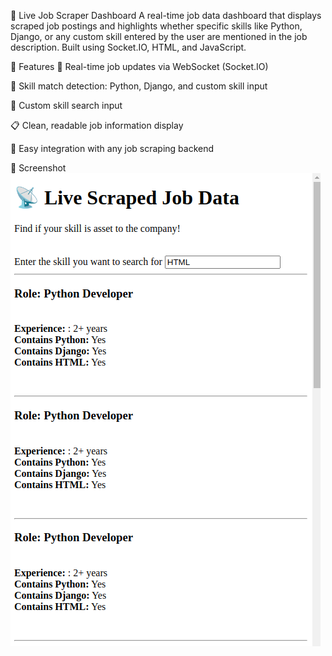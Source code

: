 📡 Live Job Scraper Dashboard
A real-time job data dashboard that displays scraped job postings and highlights whether specific skills like Python, Django, or any custom skill entered by the user are mentioned in the job description. Built using Socket.IO, HTML, and JavaScript.

🚀 Features
🔄 Real-time job updates via WebSocket (Socket.IO)

🧠 Skill match detection: Python, Django, and custom skill input

🔎 Custom skill search input

📋 Clean, readable job information display

🧩 Easy integration with any job scraping backend

📸 Screenshot
![Screenshot](./images/Screenshot.png)